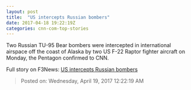 ```yaml
---
layout: post
title:  "US intercepts Russian bombers"
date: 2017-04-18 19:22:19Z
categories: cnn-com-top-stories
---
```


Two Russian TU-95 Bear bombers were intercepted in international airspace off the coast of Alaska by two US F-22 Raptor fighter aircraft on Monday, the Pentagon confirmed to CNN.


Full story on F3News: [US intercepts Russian bombers](http://www.f3nws.com/n/UZCMcD)

> Posted on: Wednesday, April 19, 2017 12:22:19 AM
